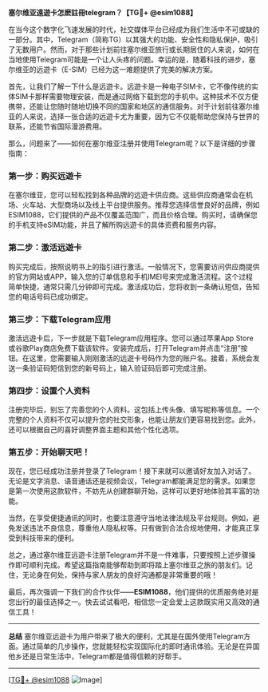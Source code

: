 **塞尔维亚遠遊卡怎麽註冊telegram？【TG💪+ @esim1088】**

在当今这个数字化飞速发展的时代，社交媒体平台已经成为我们生活中不可或缺的一部分。其中，Telegram（简称TG）以其强大的功能、安全性和隐私保护，吸引了无数用户。然而，对于那些计划前往塞尔维亚旅行或长期居住的人来说，如何在当地使用Telegram可能是一个让人头疼的问题。幸运的是，随着科技的进步，塞尔维亚的远遊卡（E-SIM）已经为这一难题提供了完美的解决方案。

首先，让我们了解一下什么是远遊卡。远遊卡是一种电子SIM卡，它不像传统的实体SIM卡那样需要物理安装，而是通过网络下载到您的手机中。这种技术不仅方便携带，还能让您随时随地切换不同的国家和地区的通信服务。对于计划前往塞尔维亚的人来说，选择一张合适的远遊卡尤为重要，因为它不仅能帮助您保持与世界的联系，还能节省国际漫游费用。

那么，问题来了——如何在塞尔维亚注册并使用Telegram呢？以下是详细的步骤指南：

### 第一步：购买远遊卡

在塞尔维亚，您可以轻松找到各种品牌的远遊卡供应商。这些供应商通常会在机场、火车站、大型商场以及线上平台提供服务。推荐您选择信誉良好的品牌，例如ESIM1088，它们提供的产品不仅覆盖范围广，而且价格合理。购买时，请确保您的手机支持eSIM功能，并且了解所购远遊卡的具体资费和服务内容。

### 第二步：激活远遊卡

购买完成后，按照说明书上的指引进行激活。一般情况下，您需要访问供应商提供的官方网站或APP，输入您的订单信息和手机IMEI号来完成激活流程。这个过程简单快捷，通常只需几分钟即可完成。激活成功后，您将收到一条确认短信，告知您的电话号码已成功绑定。

### 第三步：下载Telegram应用

激活远遊卡后，下一步就是下载Telegram应用程序。您可以通过苹果App Store或谷歌Play商店免费下载该软件。安装完成后，打开Telegram并点击“注册”按钮。在这里，您需要输入刚刚激活的远遊卡号码作为您的账户名。接着，系统会发送一条验证码短信到您的新号码上，输入验证码后即可完成注册。

### 第四步：设置个人资料

注册完毕后，别忘了完善您的个人资料。这包括上传头像、填写昵称等信息。一个完整的个人资料不仅可以提升您的社交形象，也能让朋友们更容易找到您。此外，还可以根据自己的喜好调整界面主题和其他个性化选项。

### 第五步：开始聊天吧！

现在，您已经成功注册并登录了Telegram！接下来就可以邀请好友加入对话了。无论是文字消息、语音通话还是视频会议，Telegram都能满足您的需求。如果您是第一次使用这款软件，不妨先从创建群聊开始，这样可以更好地体验其丰富的功能。

当然，在享受便捷通讯的同时，也要注意遵守当地法律法规及平台规则。例如，避免发送违法不良信息，尊重他人隐私权等。只有做到合法合规地使用，才能真正享受到科技带来的便利。

总之，通过塞尔维亚远遊卡注册Telegram并不是一件难事，只要按照上述步骤操作即可顺利完成。希望这篇指南能够帮助到即将踏上塞尔维亚之旅的朋友们。记住，无论身在何处，保持与家人朋友的良好沟通都是非常重要的哦！

最后，再次强调一下我们的合作伙伴——**ESIM1088**，他们提供的优质服务绝对是您出行的最佳选择之一。快去试试看吧，相信您一定会爱上这款既实用又高效的通信工具！

---

**总结**
塞尔维亚远遊卡为用户带来了极大的便利，尤其是在国外使用Telegram方面。通过简单的几步操作，您就能轻松实现国际化的即时通讯体验。无论是在异国他乡还是日常生活中，Telegram都是值得信赖的好帮手。

---

[[TG💪+ @esim1088](https://t.me/s/esim1088) ![Image](https://i.postimg.cc/4NQfJmqS/Snipaste-2025-05-13-00-14-12.png)]
